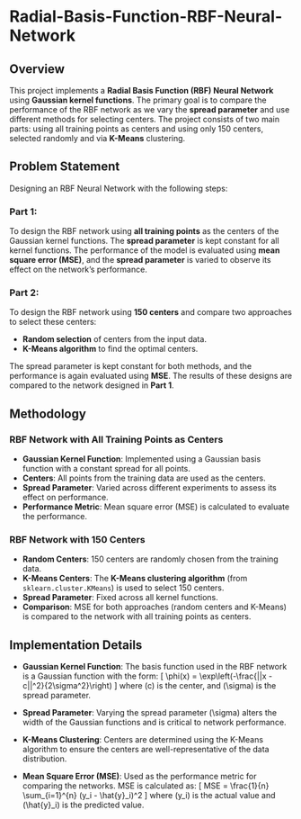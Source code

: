 # Radial-Basis-Function-RBF-Neural-Network

## Overview

This project implements a **Radial Basis Function (RBF) Neural Network** using **Gaussian kernel functions**. The primary goal is to compare the performance of the RBF network as we vary the **spread parameter** and use different methods for selecting centers. The project consists of two main parts: using all training points as centers and using only 150 centers, selected randomly and via **K-Means** clustering.

## Problem Statement

Designing an RBF Neural Network with the following steps:

### Part 1: 
To design the RBF network using **all training points** as the centers of the Gaussian kernel functions. The **spread parameter** is kept constant for all kernel functions. The performance of the model is evaluated using **mean square error (MSE)**, and the **spread parameter** is varied to observe its effect on the network’s performance.

### Part 2:
To design the RBF network using **150 centers** and compare two approaches to select these centers:
  - **Random selection** of centers from the input data.
  - **K-Means algorithm** to find the optimal centers.
  
The spread parameter is kept constant for both methods, and the performance is again evaluated using **MSE**. The results of these designs are compared to the network designed in **Part 1**.

## Methodology

### RBF Network with All Training Points as Centers
- **Gaussian Kernel Function**: Implemented using a Gaussian basis function with a constant spread for all points.
- **Centers**: All points from the training data are used as the centers.
- **Spread Parameter**: Varied across different experiments to assess its effect on performance.
- **Performance Metric**: Mean square error (MSE) is calculated to evaluate the performance.

### RBF Network with 150 Centers
- **Random Centers**: 150 centers are randomly chosen from the training data.
- **K-Means Centers**: The **K-Means clustering algorithm** (from `sklearn.cluster.KMeans`) is used to select 150 centers.
- **Spread Parameter**: Fixed across all kernel functions.
- **Comparison**: MSE for both approaches (random centers and K-Means) is compared to the network with all training points as centers.

## Implementation Details

- **Gaussian Kernel Function**: The basis function used in the RBF network is a Gaussian function with the form:
  \[
  \phi(x) = \exp\left(-\frac{||x - c||^2}{2\sigma^2}\right)
  \]
  where \(c\) is the center, and \(\sigma\) is the spread parameter.
  
- **Spread Parameter**: Varying the spread parameter \(\sigma\) alters the width of the Gaussian functions and is critical to network performance. 

- **K-Means Clustering**: Centers are determined using the K-Means algorithm to ensure the centers are well-representative of the data distribution.

- **Mean Square Error (MSE)**: Used as the performance metric for comparing the networks. MSE is calculated as:
  \[
  MSE = \frac{1}{n} \sum_{i=1}^{n} (y_i - \hat{y}_i)^2
  \]
  where \(y_i\) is the actual value and \(\hat{y}_i\) is the predicted value.
